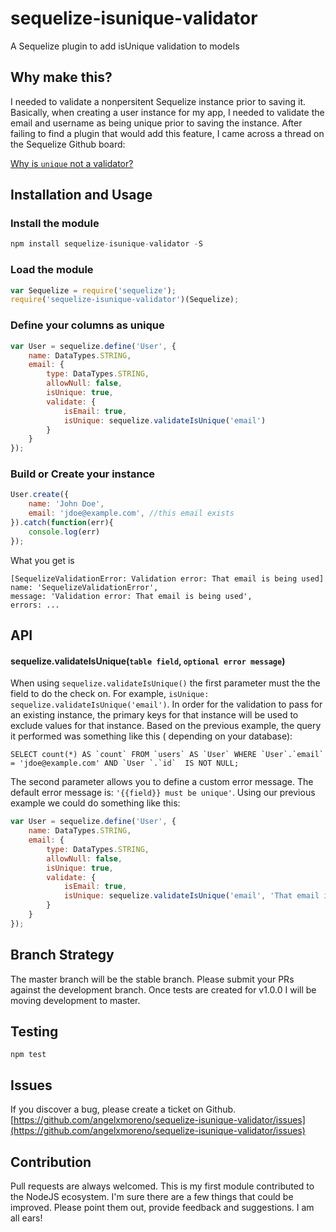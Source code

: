# sequelize-isunique-validator
A Sequelize plugin to add isUnique validation to models

## Why make this?

I needed to validate a nonpersitent Sequelize instance prior to saving it. Basically, when creating a user instance for my app, I needed to validate the email and username as being unique prior to saving the instance. After failing to find a plugin that would add this feature, I came across a thread on the Sequelize Github board:

[Why is `unique` not a validator?](https://github.com/sequelize/sequelize/issues/2640)

## Installation and Usage

### Install the module
```js
npm install sequelize-isunique-validator -S
```

### Load the module

```js
var Sequelize = require('sequelize');
require('sequelize-isunique-validator')(Sequelize);
```

### Define your columns as unique
```js
var User = sequelize.define('User', {
    name: DataTypes.STRING,
    email: {
        type: DataTypes.STRING,
        allowNull: false,
        isUnique: true,
        validate: {
            isEmail: true,
            isUnique: sequelize.validateIsUnique('email')
        }
    }
});
```
### Build or Create your instance
```javascript
User.create({
    name: 'John Doe',
    email: 'jdoe@example.com', //this email exists
}).catch(function(err){
    console.log(err)
});

```
What you get is 

```
[SequelizeValidationError: Validation error: That email is being used]
name: 'SequelizeValidationError',
message: 'Validation error: That email is being used',
errors: ...

```

## API

#### sequelize.validateIsUnique(`table field`, `optional error message`)

When using `sequelize.validateIsUnique()` the first parameter must the the field to do the check on. For example, `isUnique: sequelize.validateIsUnique('email')`. In order for the validation to pass for an existing instance, the primary keys for that instance will be used to exclude values for that instance. Based on the previous example, the query it performed was something like this ( depending on your database):
```
SELECT count(*) AS `count` FROM `users` AS `User` WHERE `User`.`email` = 'jdoe@example.com' AND `User `.`id`  IS NOT NULL;
```

The second parameter allows you to define a custom error message. The default error message is: `'{{field}} must be unique'`. Using our previous example we could do something like this: 

```javascript
var User = sequelize.define('User', {
    name: DataTypes.STRING,
    email: {
        type: DataTypes.STRING,
        allowNull: false,
        isUnique: true,
        validate: {
            isEmail: true,
            isUnique: sequelize.validateIsUnique('email', 'That email is being used. Please choose a different email address')
        }
    }
});
```
## Branch Strategy
The master branch will be the stable branch. Please submit your PRs against the development branch. Once tests are created for v1.0.0 I will be moving development to master.

## Testing
```
npm test
```

## Issues
If you discover a bug, please create a ticket on Github. 
[https://github.com/angelxmoreno/sequelize-isunique-validator/issues](https://github.com/angelxmoreno/sequelize-isunique-validator/issues)

## Contribution
Pull requests are always welcomed. This is my first module contributed to the NodeJS ecosystem. I'm sure there are a few things that could be improved. Please point them out, provide feedback and suggestions. I am all ears!
